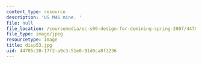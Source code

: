 ```yaml
---
content_type: resource
description: 'US M46 mine. '
file: null
file_location: /coursemedia/ec-s06-design-for-demining-spring-2007/44705c3017f2a9c351e091d0ca8f3236_disp53.jpg
file_type: image/jpeg
resourcetype: Image
title: disp53.jpg
uid: 44705c30-17f2-a9c3-51e0-91d0ca8f3236
---
```

